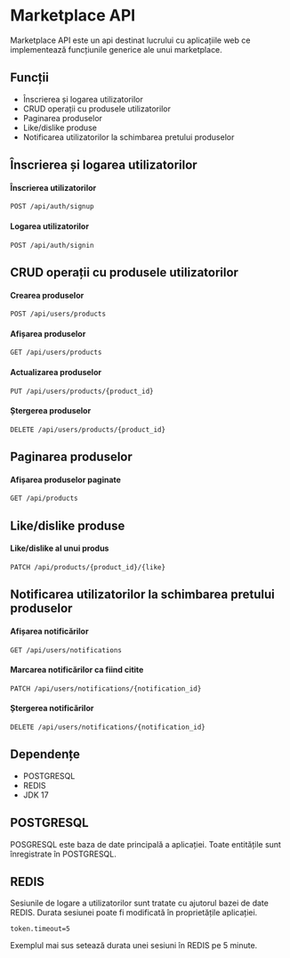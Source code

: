 # Marketplace API
Marketplace API este un api destinat lucrului cu aplicațiile web ce implementează funcțiunile generice ale unui marketplace.

## Funcții
- Înscrierea și logarea utilizatorilor
- CRUD operații cu produsele utilizatorilor
- Paginarea produselor
- Like/dislike produse
- Notificarea utilizatorilor la schimbarea pretului produselor 

## Înscrierea și logarea utilizatorilor

#### Înscrierea utilizatorilor
``
POST /api/auth/signup
``
#### Logarea utilizatorilor
``
POST /api/auth/signin
``

## CRUD operații cu produsele utilizatorilor

#### Crearea produselor
``
POST /api/users/products
``
#### Afișarea produselor
``
GET /api/users/products
``
#### Actualizarea produselor
``
PUT /api/users/products/{product_id}
``
#### Ștergerea produselor
``
DELETE /api/users/products/{product_id}
``

## Paginarea produselor

#### Afișarea produselor paginate
``
GET /api/products
``

## Like/dislike produse

#### Like/dislike al unui produs
``
PATCH /api/products/{product_id}/{like}
``

## Notificarea utilizatorilor la schimbarea pretului produselor

#### Afișarea notificărilor
``
GET /api/users/notifications
``
#### Marcarea notificărilor ca fiind citite
``
PATCH /api/users/notifications/{notification_id}
``
#### Ștergerea notificărilor
``
DELETE /api/users/notifications/{notification_id}
``

## Dependențe
- POSTGRESQL
- REDIS
- JDK 17

## POSTGRESQL
POSGRESQL este baza de date principală a aplicației. Toate entitățile sunt înregistrate în POSTGRESQL.

## REDIS
Sesiunile de logare a utilizatorilor sunt tratate cu ajutorul bazei de date REDIS. Durata sesiunei poate fi modificată în proprietățile aplicației. 
```
token.timeout=5
```
Exemplul mai sus setează durata unei sesiuni în REDIS pe 5 minute.
